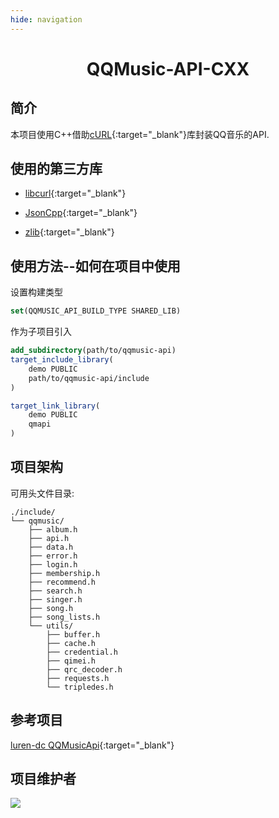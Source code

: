 ```yaml
---
hide: navigation
---
```


<div align="center">
    <h1> QQMusic-API-CXX </h1>
</div>

## 简介

本项目使用C++借助[cURL](https://curl.se/){:target="_blank"}库封装QQ音乐的API.

## 使用的第三方库

- [libcurl](https://github.com/curl/curl){:target="_blank"}

- [JsonCpp](https://github.com/open-source-parsers/jsoncpp){:target="_blank"}

- [zlib](https://github.com/madler/zlib){:target="_blank"}

## 使用方法--如何在项目中使用

设置构建类型

```cmake
set(QQMUSIC_API_BUILD_TYPE SHARED_LIB)
```

作为子项目引入

```cmake
add_subdirectory(path/to/qqmusic-api)
target_include_library(
    demo PUBLIC
    path/to/qqmusic-api/include
)

target_link_library(
    demo PUBLIC
    qmapi
)
```

## 项目架构

可用头文件目录:

```
./include/
└── qqmusic/
    ├── album.h
    ├── api.h
    ├── data.h
    ├── error.h
    ├── login.h
    ├── membership.h
    ├── recommend.h
    ├── search.h
    ├── singer.h
    ├── song.h
    ├── song_lists.h
    └── utils/
        ├── buffer.h
        ├── cache.h
        ├── credential.h
        ├── qimei.h
        ├── qrc_decoder.h
        ├── requests.h
        └── tripledes.h
```

## 参考项目

[luren-dc QQMusicApi](https://github.com/luren-dc/QQMusicApi){:target="_blank"}

## 项目维护者

<a href="https://github.com/aurora0x27/qqmusic-api-cxx/graphs/contributors">
  <img src="https://contrib.rocks/image?repo=aurora0x27/qqmusic-api-cxx" />
</a>

